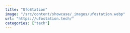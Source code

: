 ```yaml
---
title: "UfoStation"
image: "/src/content/showcase/_images/ufostation.webp"
url: "https://ufostation.tech/"
categories: ["tech"]
---
```

